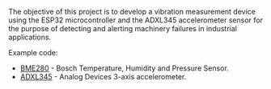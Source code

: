 The objective of this project is to develop a vibration measurement device using the ESP32 microcontroller and the ADXL345 accelerometer sensor for the purpose of detecting and alerting machinery failures in industrial applications.

Example code:
* [BME280](https://www.bosch-sensortec.com/products/environmental-sensors/humidity-sensors-bme280/) - Bosch Temperature, Humidity and Pressure Sensor.  
* [ADXL345](https://www.analog.com/en/products/adxl345.html) - Analog Devices 3-axis accelerometer.
